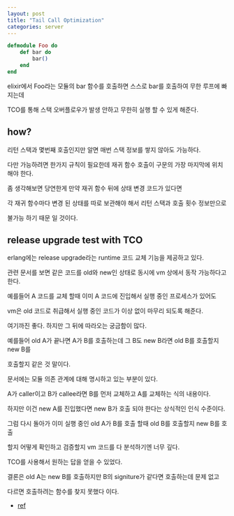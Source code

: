 ```yaml
---
layout: post
title: "Tail Call Optimization"
categories: server
---
```



```elixir
defmodule Foo do
    def bar do
        bar()
    end
end
```

elixir에서 Foo라는 모듈의 bar 함수를 호출하면 스스로 bar를 호출하여 무한 루프에 빠지는데

TCO를 통해 스택 오버플로우가 발생 안하고 무한히 실행 할 수 있게 해준다.

## how?

리턴 스택과 몇번째 호출인지만 알면 매번 스택 정보를 쌓지 않아도 가능하다.

다만 가능하려면 한가지 규칙이 필요한데 재귀 함수 호출이 구문의 가장 마지막에 위치해야 한다.

좀 생각해보면 당연한게 만약 재귀 함수 뒤에 상태 변경 코드가 있다면 

각 재귀 함수마다 변경 된 상태를 따로 보관해야 해서 리턴 스택과 호출 횟수 정보만으로 

불가능 하기 때문 일 것이다.


## release upgrade test with TCO

erlang에는 release upgrade라는 runtime 코드 교체 기능을 제공하고 있다.

관련 문서를 보면 같은 코드를 old와 new인 상태로 동시에 vm 상에서 동작 가능하다고 한다.

예를들어 A 코드를 교체 할때 이미 A 코드에 진입해서 실행 중인 프로세스가 있어도 

vm은 old 코드로 취급해서 실행 중인 코드가 이상 없이 마무리 되도록 해준다.

여기까진 좋다. 하지만 그 뒤에 따라오는 궁금함이 많다.

예를들어 old A가 끝나면 A가 B를 호출하는데 그 B도 new B라면 old B를 호출할지 new B를 

호출할지 같은 것 말이다. 

문서에는 모듈 의존 관계에 대해 명시하고 있는 부분이 있다.

A가 caller이고 B가 callee라면 B를 먼저 교체하고 A를 교체하는 식의 내용이다. 

하지만 이건 new A를 진입했다면 new B가 호출 되야 한다는 상식적인 인식 수준이다.

그럼 다시 돌아가 이미 실행 중인 old A가 B를 호출 할때 old B를 호출할지 new B를 호출

할지 어떻게 확인하고 검증할지 vm 코드를 다 분석하기엔 너무 깊다.

TCO를 사용해서 원하는 답을 얻을 수 있었다.

결론은 old A는 new B를 호출하지만 B의 signiture가 같다면 호출하는데 문제 없고 

다르면 호출하려는 함수를 찾지 못했다 이다.



- [ref](https://learnyousomeerlang.com/relups#the-hiccups-of-appups-and-relups)

















































